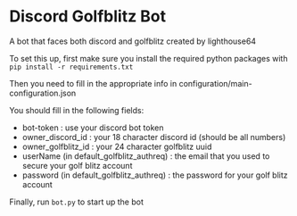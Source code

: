 # Discord Golfblitz Bot
A bot that faces both discord and golfblitz created by lighthouse64

To set this up, first make sure you install the required python packages with `pip install -r requirements.txt`

Then you need to fill in the appropriate info in configuration/main-configuration.json

You should fill in the following fields:
* bot-token : use your discord bot token
* owner_discord_id : your 18 character discord id (should be all numbers)
* owner_golfblitz_id : your 24 character golfblitz uuid
* userName (in default_golfblitz_authreq) : the email that you used to secure your golf blitz account
* password (in default_golfblitz_authreq) : the password for your golf blitz account

Finally, run `bot.py` to start up the bot
